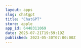 ```yaml
---
layout: apps
slug: chatgpt
title: "ChatGPT"
store: apple
app_id: 6448311069
date: 2025-07-21T19:59:19Z
published: 2023-05-30T07:00:00Z
---
```


